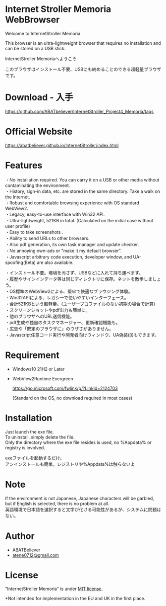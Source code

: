 # Internet Stroller Memoria WebBrowser
 
Welcome to InternetStroller Memoria

This browser is an ultra-lightweight browser that requires no installation and can be stored on a USB stick.

InternetStroller Memoriaへようこそ

このブラウザはインストール不要、USBにも納めることのできる超軽量ブラウザです。

# Download - 入手
https://github.com/ABATbeliever/InternetStroller_Project4_Memoria/tags

# Official Website
 
https://abatbeliever.github.io/InternetStroller/index.html
 
# Features
 
・No installation required. You can carry it on a USB or other media without contaminating the environment.<br>
・History, sign-in data, etc. are stored in the same directory. Take a walk on the Internet.<br>
・Robust and comfortable browsing experience with OS standard WebView2.<br>
・Legacy, easy-to-use interface with Win32 API.<br>
・Ultra-lightweight, 521KB in total. (Calculated on the initial case without user profile)<br>
・Easy to take screenshots .<br>
・Ability to send URLs to other browsers.<br>
・Also pdf generation, its own task manager and update checker.<br>
・No annoying own-ads or "make it my default browser".<br>
・Javascript arbitrary code execution, developer window, and UA-spoofing(Beta) are also available.

・インストール不要。環境を汚さず、USBなどに入れて持ち運べます。<br>
・履歴やサインインデータ等は同じディレクトリに保存。ネットを散歩しましょう。<br>
・OS標準のWebView2による、堅牢で快適なブラウジング体験。<br>
・Win32APIによる、レガシーで使いやすいインターフェース。<br>
・合計521KBという超軽量。(ユーザープロファイルのない初期の場合で計算)<br>
・スクリーンショットやpdf出力も簡単に。<br>
・他のブラウザへのURL送信機能。<br>
・pdf生成や独自のタスクマネージャー、更新確認機能も。<br>
・広告や「既定のブラウザに」のウザさがありません。<br>
・Javascript任意コード実行や開発者向けウィンドウ、UA偽装(β)もできます。

# Requirement
 
* Windows10 21H2 or Later<br>
* WebView2Runtime Evergreen

  https://go.microsoft.com/fwlink/p/?LinkId=2124703

  (Standard on the OS, no download required in most cases)
 
# Installation
 
Just launch the exe file.<br>
To uninstall, simply delete the file.<br>
Only the directory where the exe file resides is used, no %Appdata% or registry is involved.

exeファイルを起動するだけ。<br>
アンインストールも簡単。レジストリや%Appdata%は触らないよ
 
# Note
 
If the environment is not Japanese, Japanese characters will be garbled, but if English is selected, there is no problem at all.<br>
英語環境で日本語を選択すると文字が化ける可能性があるが、システムに問題はない。
 
# Author
 
* ABATBeliever
* atene0712@gmail.com
 
# License

"InternetStroller Memoria" is under [MIT license](https://en.wikipedia.org/wiki/MIT_License).

*Not intended for implementation in the EU and UK in the first place.
